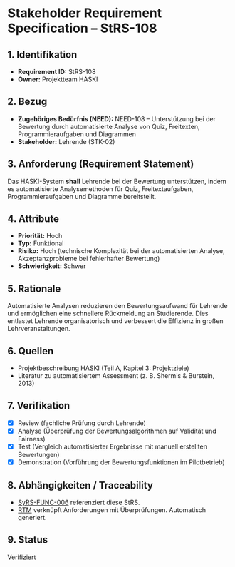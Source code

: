 # Stakeholder Requirement Specification – StRS-108

## 1. Identifikation
- **Requirement ID:** StRS-108
- **Owner:** Projektteam HASKI

## 2. Bezug
- **Zugehöriges Bedürfnis (NEED):** NEED-108 – Unterstützung bei der Bewertung durch automatisierte Analyse von Quiz, Freitexten, Programmieraufgaben und Diagrammen
- **Stakeholder:** Lehrende (STK-02)

## 3. Anforderung (Requirement Statement)
Das HASKI-System **shall** Lehrende bei der Bewertung unterstützen, indem es automatisierte Analysemethoden für Quiz, Freitextaufgaben, Programmieraufgaben und Diagramme bereitstellt.

## 4. Attribute
- **Priorität:** Hoch
- **Typ:** Funktional
- **Risiko:** Hoch (technische Komplexität bei der automatisierten Analyse, Akzeptanzprobleme bei fehlerhafter Bewertung)
- **Schwierigkeit:** Schwer

## 5. Rationale
Automatisierte Analysen reduzieren den Bewertungsaufwand für Lehrende und ermöglichen eine schnellere Rückmeldung an Studierende. Dies entlastet Lehrende organisatorisch und verbessert die Effizienz in großen Lehrveranstaltungen.

## 6. Quellen
- Projektbeschreibung HASKI (Teil A, Kapitel 3: Projektziele)
- Literatur zu automatisiertem Assessment (z. B. Shermis & Burstein, 2013)

## 7. Verifikation
- [x] Review (fachliche Prüfung durch Lehrende)
- [x] Analyse (Überprüfung der Bewertungsalgorithmen auf Validität und Fairness)
- [x] Test (Vergleich automatisierter Ergebnisse mit manuell erstellten Bewertungen)
- [x] Demonstration (Vorführung der Bewertungsfunktionen im Pilotbetrieb)

## 8. Abhängigkeiten / Traceability
- [SyRS-FUNC-006](../../system-requirements/SyRS-FUNC-006.md) referenziert diese StRS.
- [RTM](../../rtm/RTM.md) verknüpft Anforderungen mit Überprüfungen. Automatisch generiert.

## 9. Status
Verifiziert

